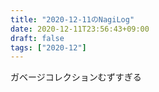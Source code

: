 ```yaml
---
title: "2020-12-11のNagiLog"
date: 2020-12-11T23:56:43+09:00
draft: false
tags: ["2020-12"]
---
```


ガベージコレクションむずすぎる